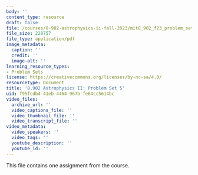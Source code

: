 ```yaml
---
body: ''
content_type: resource
draft: false
file: /courses/8-902-astrophysics-ii-fall-2023/mit8_902_f23_problem_set_5.pdf
file_size: 228757
file_type: application/pdf
image_metadata:
  caption: ''
  credit: ''
  image-alt: ''
learning_resource_types:
- Problem Sets
license: https://creativecommons.org/licenses/by-nc-sa/4.0/
resourcetype: Document
title: '8.902 Astrophysics II: Problem Set 5'
uid: f95fcdb4-41eb-4464-967b-fe64cc5614bc
video_files:
  archive_url: ''
  video_captions_file: ''
  video_thumbnail_file: ''
  video_transcript_file: ''
video_metadata:
  video_speakers: ''
  video_tags: ''
  youtube_description: ''
  youtube_id: ''
---
```

This file contains one assignment from the course.